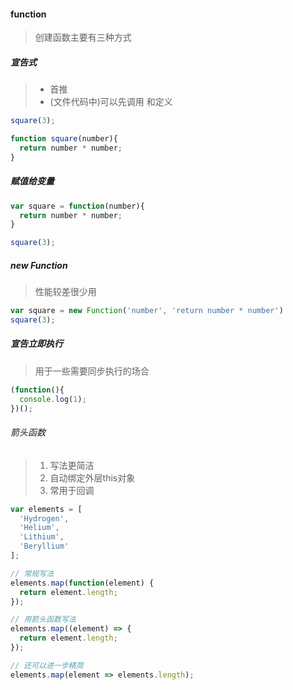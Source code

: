#### function
> 创建函数主要有三种方式

##### 宣告式
> - 首推
> - (文件代码中)可以先调用 和定义
```js
square(3);

function square(number){
  return number * number;
}
```

##### 赋值给变量
```js
var square = function(number){
  return number * number;
}

square(3);
```

##### new Function
> 性能较差很少用
```js
var square = new Function('number', 'return number * number')
square(3);
```

##### 宣告立即执行
> 用于一些需要同步执行的场合
```js
(function(){
  console.log(1);
})();
```

###### 箭头函数
> 1. 写法更简洁
> 2. 自动绑定外层this对象
> 3. 常用于回调

```js
var elements = [
  'Hydrogen',
  'Helium',
  'Lithium',
  'Beryllium'
];

// 常规写法
elements.map(function(element) { 
  return element.length; 
}); 

// 用箭头函数写法
elements.map((element) => {
  return element.length;
});

// 还可以进一步精简
elements.map(element => elements.length);
```
